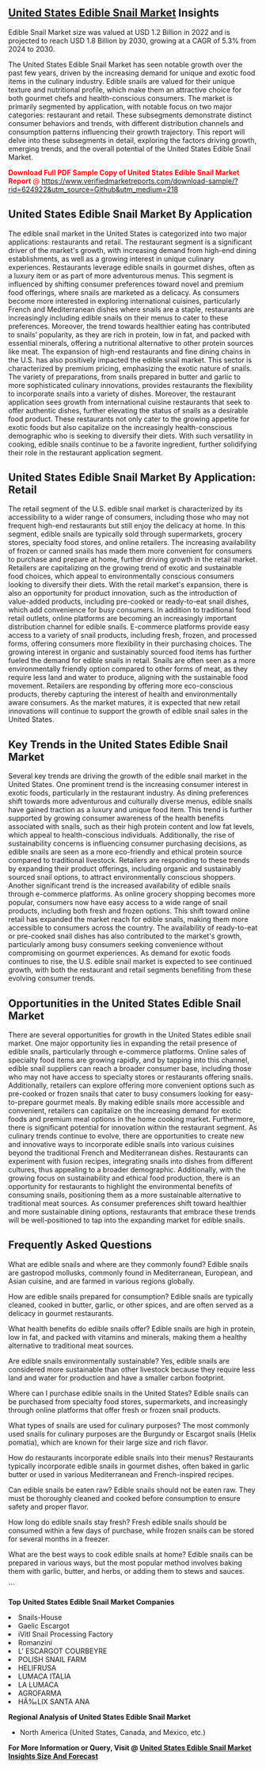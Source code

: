 <h2><a href="https://www.verifiedmarketreports.com/download-sample/?rid=624922&amp;utm_source=Github&amp;utm_medium=218" target="_blank">United States Edible Snail Market</a> Insights</h2><p>Edible Snail Market size was valued at USD 1.2 Billion in 2022 and is projected to reach USD 1.8 Billion by 2030, growing at a CAGR of 5.3% from 2024 to 2030.</p><p> <p>The United States Edible Snail Market has seen notable growth over the past few years, driven by the increasing demand for unique and exotic food items in the culinary industry. Edible snails are valued for their unique texture and nutritional profile, which make them an attractive choice for both gourmet chefs and health-conscious consumers. The market is primarily segmented by application, with notable focus on two major categories: restaurant and retail. These subsegments demonstrate distinct consumer behaviors and trends, with different distribution channels and consumption patterns influencing their growth trajectory. This report will delve into these subsegments in detail, exploring the factors driving growth, emerging trends, and the overall potential of the United States Edible Snail Market. <p><span class=""><span style="color: #ff0000;"><strong>Download Full PDF Sample Copy of United States Edible Snail Market Report</strong> @ </span><a href="https://www.verifiedmarketreports.com/download-sample/?rid=624922&amp;utm_source=Github&amp;utm_medium=218" target="_blank">https://www.verifiedmarketreports.com/download-sample/?rid=624922&amp;utm_source=Github&amp;utm_medium=218</a></span></p> </p> <h2>United States Edible Snail Market By Application</h2> <p>The edible snail market in the United States is categorized into two major applications: restaurants and retail. The restaurant segment is a significant driver of the market's growth, with increasing demand from high-end dining establishments, as well as a growing interest in unique culinary experiences. Restaurants leverage edible snails in gourmet dishes, often as a luxury item or as part of more adventurous menus. This segment is influenced by shifting consumer preferences toward novel and premium food offerings, where snails are marketed as a delicacy. As consumers become more interested in exploring international cuisines, particularly French and Mediterranean dishes where snails are a staple, restaurants are increasingly including edible snails on their menus to cater to these preferences. Moreover, the trend towards healthier eating has contributed to snails’ popularity, as they are rich in protein, low in fat, and packed with essential minerals, offering a nutritional alternative to other protein sources like meat. The expansion of high-end restaurants and fine dining chains in the U.S. has also positively impacted the edible snail market. This sector is characterized by premium pricing, emphasizing the exotic nature of snails. The variety of preparations, from snails prepared in butter and garlic to more sophisticated culinary innovations, provides restaurants the flexibility to incorporate snails into a variety of dishes. Moreover, the restaurant application sees growth from international cuisine restaurants that seek to offer authentic dishes, further elevating the status of snails as a desirable food product. These restaurants not only cater to the growing appetite for exotic foods but also capitalize on the increasingly health-conscious demographic who is seeking to diversify their diets. With such versatility in cooking, edible snails continue to be a favorite ingredient, further solidifying their role in the restaurant application segment. <h2>United States Edible Snail Market By Application: Retail</h2> <p>The retail segment of the U.S. edible snail market is characterized by its accessibility to a wider range of consumers, including those who may not frequent high-end restaurants but still enjoy the delicacy at home. In this segment, edible snails are typically sold through supermarkets, grocery stores, specialty food stores, and online retailers. The increasing availability of frozen or canned snails has made them more convenient for consumers to purchase and prepare at home, further driving growth in the retail market. Retailers are capitalizing on the growing trend of exotic and sustainable food choices, which appeal to environmentally conscious consumers looking to diversify their diets. With the retail market's expansion, there is also an opportunity for product innovation, such as the introduction of value-added products, including pre-cooked or ready-to-eat snail dishes, which add convenience for busy consumers. In addition to traditional food retail outlets, online platforms are becoming an increasingly important distribution channel for edible snails. E-commerce platforms provide easy access to a variety of snail products, including fresh, frozen, and processed forms, offering consumers more flexibility in their purchasing choices. The growing interest in organic and sustainably sourced food items has further fueled the demand for edible snails in retail. Snails are often seen as a more environmentally friendly option compared to other forms of meat, as they require less land and water to produce, aligning with the sustainable food movement. Retailers are responding by offering more eco-conscious products, thereby capturing the interest of health and environmentally aware consumers. As the market matures, it is expected that new retail innovations will continue to support the growth of edible snail sales in the United States. <h2>Key Trends in the United States Edible Snail Market</h2> <p>Several key trends are driving the growth of the edible snail market in the United States. One prominent trend is the increasing consumer interest in exotic foods, particularly in the restaurant industry. As dining preferences shift towards more adventurous and culturally diverse menus, edible snails have gained traction as a luxury and unique food item. This trend is further supported by growing consumer awareness of the health benefits associated with snails, such as their high protein content and low fat levels, which appeal to health-conscious individuals. Additionally, the rise of sustainability concerns is influencing consumer purchasing decisions, as edible snails are seen as a more eco-friendly and ethical protein source compared to traditional livestock. Retailers are responding to these trends by expanding their product offerings, including organic and sustainably sourced snail options, to attract environmentally conscious shoppers. Another significant trend is the increased availability of edible snails through e-commerce platforms. As online grocery shopping becomes more popular, consumers now have easy access to a wide range of snail products, including both fresh and frozen options. This shift toward online retail has expanded the market reach for edible snails, making them more accessible to consumers across the country. The availability of ready-to-eat or pre-cooked snail dishes has also contributed to the market's growth, particularly among busy consumers seeking convenience without compromising on gourmet experiences. As demand for exotic foods continues to rise, the U.S. edible snail market is expected to see continued growth, with both the restaurant and retail segments benefiting from these evolving consumer trends. <h2>Opportunities in the United States Edible Snail Market</h2> <p>There are several opportunities for growth in the United States edible snail market. One major opportunity lies in expanding the retail presence of edible snails, particularly through e-commerce platforms. Online sales of specialty food items are growing rapidly, and by tapping into this channel, edible snail suppliers can reach a broader consumer base, including those who may not have access to specialty stores or restaurants offering snails. Additionally, retailers can explore offering more convenient options such as pre-cooked or frozen snails that cater to busy consumers looking for easy-to-prepare gourmet meals. By making edible snails more accessible and convenient, retailers can capitalize on the increasing demand for exotic foods and premium meal options in the home cooking market. Furthermore, there is significant potential for innovation within the restaurant segment. As culinary trends continue to evolve, there are opportunities to create new and innovative ways to incorporate edible snails into various cuisines beyond the traditional French and Mediterranean dishes. Restaurants can experiment with fusion recipes, integrating snails into dishes from different cultures, thus appealing to a broader demographic. Additionally, with the growing focus on sustainability and ethical food production, there is an opportunity for restaurants to highlight the environmental benefits of consuming snails, positioning them as a more sustainable alternative to traditional meat sources. As consumer preferences shift toward healthier and more sustainable dining options, restaurants that embrace these trends will be well-positioned to tap into the expanding market for edible snails. <h2>Frequently Asked Questions</h2> <p>What are edible snails and where are they commonly found? Edible snails are gastropod mollusks, commonly found in Mediterranean, European, and Asian cuisine, and are farmed in various regions globally.</p> <p>How are edible snails prepared for consumption? Edible snails are typically cleaned, cooked in butter, garlic, or other spices, and are often served as a delicacy in gourmet restaurants.</p> <p>What health benefits do edible snails offer? Edible snails are high in protein, low in fat, and packed with vitamins and minerals, making them a healthy alternative to traditional meat sources.</p> <p>Are edible snails environmentally sustainable? Yes, edible snails are considered more sustainable than other livestock because they require less land and water for production and have a smaller carbon footprint.</p> <p>Where can I purchase edible snails in the United States? Edible snails can be purchased from specialty food stores, supermarkets, and increasingly through online platforms that offer fresh or frozen snail products.</p> <p>What types of snails are used for culinary purposes? The most commonly used snails for culinary purposes are the Burgundy or Escargot snails (Helix pomatia), which are known for their large size and rich flavor.</p> <p>How do restaurants incorporate edible snails into their menus? Restaurants typically incorporate edible snails in gourmet dishes, often baked in garlic butter or used in various Mediterranean and French-inspired recipes.</p> <p>Can edible snails be eaten raw? Edible snails should not be eaten raw. They must be thoroughly cleaned and cooked before consumption to ensure safety and proper flavor.</p> <p>How long do edible snails stay fresh? Fresh edible snails should be consumed within a few days of purchase, while frozen snails can be stored for several months in a freezer.</p> <p>What are the best ways to cook edible snails at home? Edible snails can be prepared in various ways, but the most popular method involves baking them with garlic, butter, and herbs, or adding them to stews and sauces.</p> ```</p><p><strong>Top United States Edible Snail Market Companies</strong></p><div data-test-id=""><p><li>Snails-House</li><li> Gaelic Escargot</li><li> iVitl Snail Processing Factory</li><li> Romanzini</li><li> L' ESCARGOT COURBEYRE</li><li> POLISH SNAIL FARM</li><li> HELIFRUSA</li><li> LUMACA ITALIA</li><li> LA LUMACA</li><li> AGROFARMA</li><li> HÃ‰LIX SANTA ANA</li></p><div><strong>Regional Analysis of&nbsp;United States Edible Snail Market</strong></div><ul><li dir="ltr"><p dir="ltr">North America&nbsp;(United States, Canada, and Mexico, etc.)</p></li></ul><p><strong>For More Information or Query, Visit @&nbsp;</strong><strong><a href="https://www.verifiedmarketreports.com/product/edible-snail-market/?utm_source=Github&amp;utm_medium=218" target="_blank">United States Edible Snail Market Insights Size And Forecast</a></strong></p></div>
